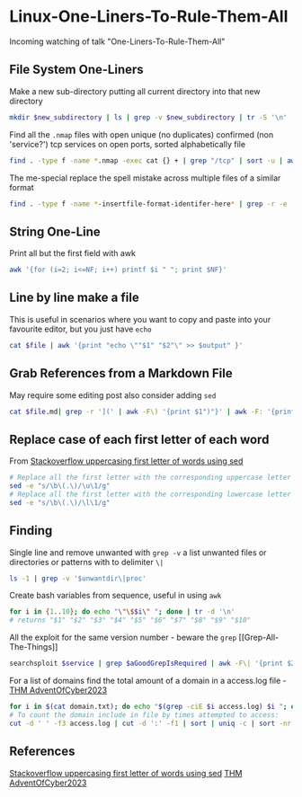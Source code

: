 # Linux-One-Liners-To-Rule-Them-All

Incoming watching of talk "One-Liners-To-Rule-Them-All"

## File System One-Liners

Make a new sub-directory putting all current directory into that new directory 
```bash
mkdir $new_subdirectory | ls | grep -v $new_subdirectory | tr -S '\n' ' ' | xargs -I@ bash -c 'mv @ $new_subdirectory/'
```

Find all the `.nmap` files with open unique (no duplicates) confirmed (non 'service?') tcp services on open ports, sorted alphabetically file
```bash
find . -type f -name *.nmap -exec cat {} + | grep "/tcp" | sort -u | awk '{print $3}' | sort -u | grep -v '?\|[0-9]'
```

The me-special replace the spell mistake across multiple files of a similar format  
```bash
find . -type f -name *-insertfile-format-identifer-here* | grep -r -e 'Your Mistake' | awk -F: '{print $1}' | xargs -I {} sed 's/Your Mistake/A correction beware of the usage of symbols with sed rtfm/g' -i {}
```

## String One-Line

Print all but the first field with awk
```bash
awk '{for (i=2; i<=NF; i++) printf $i " "; print $NF}'
```

## Line by line make a file

This is useful in scenarios where you want to copy and paste into your favourite editor, but you just have `echo` 
```bash
cat $file | awk '{print "echo \""$1" "$2"\" >> $output" }'
```

##  Grab References from a Markdown File

May require some editing post also consider adding `sed`
```bash
cat $file.md| grep -r '](' | awk -F\) '{print $1")"}' | awk -F: '{print $2$3}'
```

## Replace case of each first letter of each word

From [Stackoverflow uppercasing first letter of words using sed](https://stackoverflow.com/questions/1538676/uppercasing-first-letter-of-words-using-sed)
```bash
# Replace all the first letter with the corresponding uppercase letter 
sed -e "s/\b\(.\)/\u\1/g"
# Replace all the first letter with the corresponding lowercase letter 
sed -e "s/\b\(.\)/\l\1/g"
```

## Finding 

Single line and remove unwanted with `grep -v` a list unwanted files or directories or patterns with to delimiter `\|`
```bash
ls -1 | grep -v '$unwantdir\|proc'
```

Create bash variables from sequence, useful in using `awk`
```bash
for i in {1..10}; do echo "\"\$$i\" "; done | tr -d '\n'
# returns "$1" "$2" "$3" "$4" "$5" "$6" "$7" "$8" "$9" "$10"
```

All the exploit for the same version number - beware the `grep` [[Grep-All-The-Things]]
```bash
searchsploit $service | grep $aGoodGrepIsRequired | awk -F\| '{print $2}' | xargs -I {} searchsploit -m {}
```

For a list of domains find the total amount of a domain in a access.log file - [THM AdventOfCyber2023](https://tryhackme.com/room/adventofcyber2023)
```bash
for i in $(cat domain.txt); do echo "$(grep -ciE $i access.log) $i "; done
# To count the domain include in file by times attempted to access:
cut -d ' ' -f3 access.log | cut -d ':' -f1 | sort | uniq -c | sort -nr
```

## References

[Stackoverflow uppercasing first letter of words using sed](https://stackoverflow.com/questions/1538676/uppercasing-first-letter-of-words-using-sed)
[THM AdventOfCyber2023](https://tryhackme.com/room/adventofcyber2023)